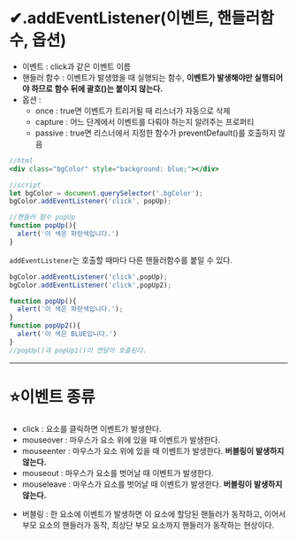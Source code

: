 # ✔.addEventListener(이벤트, 핸들러함수, 옵션)

- 이벤트 : click과 같은 이벤트 이름
- 핸들러 함수 : 이벤트가 발생했을 때 실행되는 함수, **이벤트가 발생해야만 실행되어야 하므로 함수 뒤에 괄호()는 붙이지 않는다.** 
- 옵션 :
    - once : true면 이벤트가 트리거될 때 리스너가 자동으로 삭제
    - capture : 어느 단계에서 이벤트를 다뤄야 하는지 알려주는 프로퍼티
    - passive : true면 리스너에서 지정한 함수가 preventDefault()를 호출하지 않음

```jsx
//html
<div class="bgColor" style="background: blue;"></div>

//script
let bgColor = document.querySelector('.bgColor');
bgColor.addEventListener('click', popUp);

//핸들러 함수 popUp
function popUp(){
  alert('이 색은 파란색입니다.')
}
```

`addEventListener`는 호출할 때마다 다른 핸들러함수를 붙일 수 있다.

```jsx
bgColor.addEventListener('click',popUp);
bgColor.addEventListener('click',popUp2);

function popUp(){
  alert('이 색은 파란색입니다.');
}
function popUp2(){
  alert('이 색은 BLUE입니다.')
}
//popUp()과 popUp1()이 연달아 호출된다. 
```
   
***   
# ⭐이벤트 종류
- click : 요소를 클릭하면 이벤트가 발생한다.
- mouseover : 마우스가 요소 위에 있을 때 이벤트가 발생한다.
- mouseenter : 마우스가 요소 위에 있을 때 이벤트가 발생한다. **버블링이 발생하지 않는다.**
- mouseout : 마우스가 요소를 벗어날 때 이벤트가 발생한다.
- mouseleave : 마우스가 요소를 벗어날 때 이벤트가 발생한다. **버블링이 발생하지 않는다.**   
* 버블링 : 한 요소에 이벤트가 발생하면 이 요소에 할당된 핸들러가 동작하고, 이어서 부모 요소의 핸들러가 동작, 최상단 부모 요소까지 핸들러가 동작하는 현상이다.

